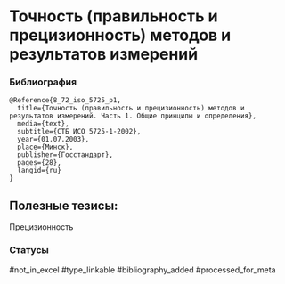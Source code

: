 # Точность (правильность и прецизионность) методов и результатов измерений

### Библиография
```
@Reference{8_72_iso_5725_p1,
  title={Точность (правильность и прецизионность) методов и результатов измерений. Часть 1. Общие принципы и определения},
  media={text},
  subtitle={СТБ ИСО 5725-1-2002},
  year={01.07.2003},
  place={Mинск},
  publisher={Госстандарт},
  pages={28},
  langid={ru}
}
```

## Полезные тезисы:

Прецизионность

### Статусы
#not_in_excel 
#type_linkable 
#bibliography_added
#processed_for_meta
